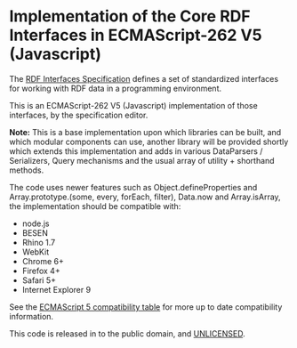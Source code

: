 # Implementation of the Core RDF Interfaces in ECMAScript-262 V5 (Javascript) #

The [RDF Interfaces Specification](http://www.w3.org/2010/02/rdfa/sources/rdf-interfaces/) defines a set of standardized interfaces for working with RDF data in a programming environment.

This is an ECMAScript-262 V5 (Javascript) implementation of those interfaces, by the specification editor.

**Note:** This is a base implementation upon which libraries can be built, and which modular components can use, another library will be provided shortly which extends this implementation and adds in various DataParsers / Serializers, Query mechanisms and the usual array of utility + shorthand methods.

The code uses newer features such as Object.defineProperties and Array.prototype.(some, every, forEach, filter), Data.now and Array.isArray, the implementation should be compatible with:
 - node.js
 - BESEN
 - Rhino 1.7
 - WebKit
 - Chrome 6+
 - Firefox 4+
 - Safari 5+
 - Internet Explorer 9
 
 See the [ECMAScript 5 compatibility table](http://kangax.github.com/es5-compat-table/) for more up to date compatibility information.
 
 This code is released in to the public domain, and [UNLICENSED](http://unlicense.org/). 